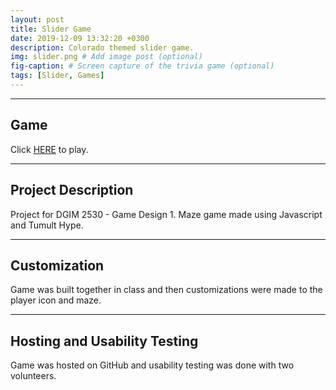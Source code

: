 ```yaml
---
layout: post
title: Slider Game
date: 2019-12-09 13:32:20 +0300
description: Colorado themed slider game.   
img: slider.png # Add image post (optional)
fig-caption: # Screen capture of the trivia game (optional)
tags: [Slider, Games]
---
```

----
## Game
Click <a href = "https://azschokke.github.io/Slider" target = "_blank" >HERE</a> to play. 

----

## Project Description
Project for DGIM 2530 - Game Design 1. 
Maze game made using Javascript and Tumult Hype. 

----

## Customization
Game was built together in class and then customizations were made to the player icon and maze. 

----

## Hosting and Usability Testing
Game was hosted on GitHub and usability testing was done with two volunteers. 

